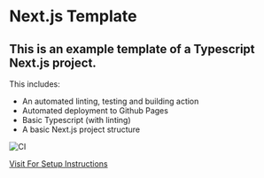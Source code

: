 # Next.js Template
## This is an example template of a Typescript Next.js project.

This includes:
- An automated linting, testing and building action
- Automated deployment to Github Pages
- Basic Typescript (with linting)
- A basic Next.js project structure

![CI](https://github.com/MitchellLee-HSW/nextjs-template/workflows/CI/badge.svg)


[Visit For Setup Instructions](https://github.com/gregrickaby/nextjs-github-pages/tree/main)
